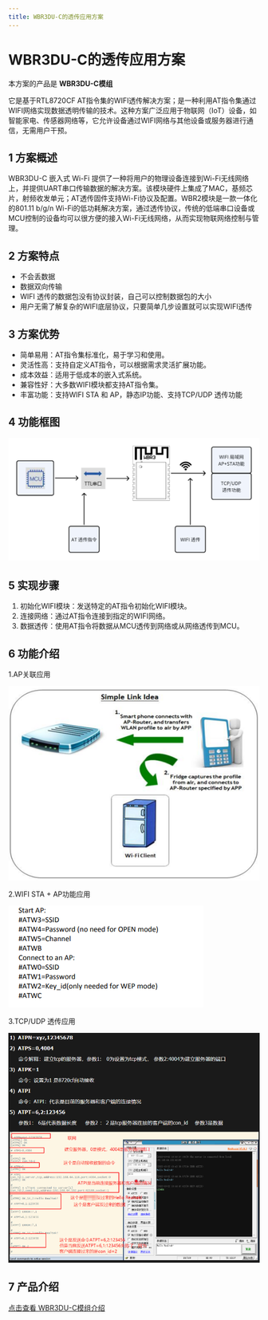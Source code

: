 ```yaml
---
title: WBR3DU-C的透传应用方案
---
```



# WBR3DU-C的透传应用方案



本方案的产品是 **WBR3DU-C模组** 

它是基于RTL8720CF AT指令集的WIFI透传解决方案；是一种利用AT指令集通过WIFI网络实现数据透明传输的技术。这种方案广泛应用于物联网（IoT）设备，如智能家电、传感器网络等，它允许设备通过WIFI网络与其他设备或服务器进行通信，无需用户干预。

## 1 方案概述
WBR3DU-C 嵌入式 Wi-Fi 提供了一种将用户的物理设备连接到Wi-Fi无线网络上，并提供UART串口传输数据的解决方案。该模块硬件上集成了MAC，基频芯片，射频收发单元；AT透传固件支持Wi-Fi协议及配置。WBR2模块是一款一体化的801.11 b/g/n Wi-Fi的低功耗解决方案，通过透传协议，传统的低端串口设备或MCU控制的设备均可以很方便的接入Wi-Fi无线网络，从而实现物联网络控制与管理。

## 2 方案特点

- 不会丢数据
- 数据双向传输
- WIFI 透传的数据包没有协议封装，自己可以控制数据包的大小
- 用户无需了解复杂的WIFI底层协议，只要简单几步设置就可以实现WIFI透传

## 3 方案优势

- 简单易用：AT指令集标准化，易于学习和使用。
- 灵活性高：支持自定义AT指令，可以根据需求灵活扩展功能。
- 成本效益：适用于低成本的嵌入式系统。
- 兼容性好：大多数WIFI模块都支持AT指令集。
- 丰富功能：支持WIFI STA 和 AP，静态IP功能、支持TCP/UDP 透传功能

## 4 功能框图
![功能框图](/assets/images/8720CF/功能框图.png)

## 5 实现步骤
1. 初始化WIFI模块：发送特定的AT指令初始化WIFI模块。
2. 连接网络：通过AT指令连接到指定的WIFI网络。
3. 数据透传：使用AT指令将数据从MCU透传到网络或从网络透传到MCU。


## 6 功能介绍

1.AP关联应用 

![AP关联应用](/assets/images/8720CF/1280X1280AP关联应用.PNG)

2.WIFI STA + AP功能应用 

![WIFI STA + AP功能应用](/assets/images/8720CF/1280X1280WIFISTAAP功能应用.PNG)

3.TCP/UDP 透传应用 

![TCP/UDP 透传应用](/assets/images/8720CF/1280X1280TCP-UDP透传应用.PNG)

## 7 产品介绍
[点击查看 WBR3DU-C模组介绍](../../products/8720cf/index.md)
